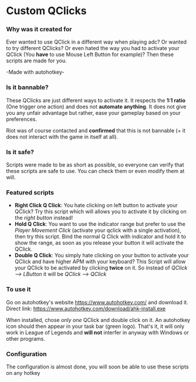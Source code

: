 # Custom QClicks

### Why was it created for

Ever wanted to use QClick in a different way when playing adc? Or wanted to try different QClicks? Or even hated the way you had to activate your QClick (You **have** to use Mouse Left Button for example)?
Then these scripts are made for you.

-Made with autohotkey-

### Is it bannable?

These QClicks are just different ways to activate it. It respects the **1:1 ratio** (One trigger one action) and does not **automate anything**.
It does not give you any unfair advantage but rather, ease your gameplay based on your preferences.

Riot was of course contacted and **confirmed** that this is not bannable (+ it does not interact with the game in itself at all).


### Is it safe?
Scripts were made to be as short as possible, so everyone can verify that these scripts are safe to use.
You can check them or even modify them at will.

### Featured scripts

- **Right Click Q Click**: You hate clicking on left button to activate your QClick? Try this script which will allows you to activate it by clicking on the *right button* instead!
- **Hold Q Click**: You want to use the indicator range but prefer to use the *Player Movement Click* (activate your qclick with a single activation), then try this script. Bind the normal Q Click with indicator and hold it to show the range, as soon as you release your button it will activate the QClick.
- **Double Q Click**: You simply hate clicking on your button to activate your QClick and have higher APM with your keyboard? This Script will allow your QClick to be activated by clicking **twice** on it. So instead of *QClick --> LButton* it will be *QClick --> QClick*

### To use it

Go on autohotkey's website https://www.autohotkey.com/ and download it.
Direct link: https://www.autohotkey.com/download/ahk-install.exe

When installed, chose *only one* QClick and double click on it. An autohotkey icon should then appear in your task bar (green logo).
That's it, it will only work in League of Legends and **will not** interfer in anyway with Windows or other programs.


### Configuration
The configuration is almost done, you will soon be able to use these scripts on any hotkey
